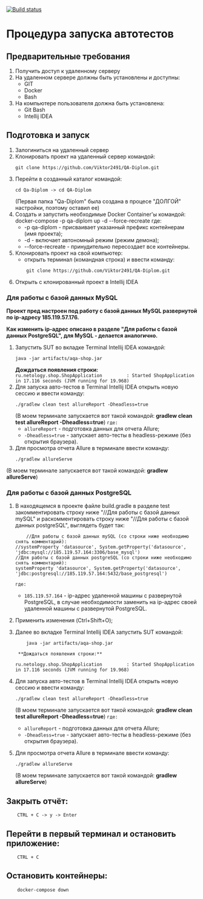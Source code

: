 [![Build status](https://ci.appveyor.com/api/projects/status/y38ghoafycg7uby9?svg=true)](https://ci.appveyor.com/project/Viktor2491/qa-diplom)
# Процедура запуска автотестов

## Предварительные требования
1. Получить доступ к удаленному серверу
1. На удаленном сервере должны быть установлены и доступны:
	- GIT
	- Docker	
	- Bash
1. На компьютере пользователя должна быть установлена:
	- Git Bash
	- Intellij IDEA

## Подготовка и запуск
1. Залогиниться на удаленный сервер
1. Клонировать проект на удаленный сервер командой:
    ```
    git clone https://github.com/Viktor2491/QA-Diplom.git
    ```
1. Перейти в созданный каталог командой:
    ```
    cd Qa-Diplom -> cd QA-Diplom 
    ```
   (Первая папка "Qa-Diplom" была создана в процесе "ДОЛГОЙ" настройки, поэтому оставил ее)
1. Создать и запустить необходимые Docker Container'ы командой:
	docker-compose -p qa-diplom up -d --force-recreate
	где:
	- -p qa-diplom - присваивает указанный префикс контейнерам (имя проекта);
	- -d - включает автономный режим (режим демона);
	- --force-recreate - принудительно пересоздает все контейнеры.
1. Клонировать проект на свой компьютер:
	- открыть терминал (командная строка) и ввести команду:	
	```
        git clone https://github.com/Viktor2491/QA-Diplom.git
	```
1. Открыть с клонированный проект в Intellij IDEA

### Для работы с базой данных MySQL
**Проект пред настроен под работу с базой данных MySQL развернутой по ip-адресу 185.119.57.176.**

**Как изменить ip-адрес описано в разделе "Для работы с базой данных PostgreSQL", для MySQL - делается аналогично.**
1. Запустить SUT во вкладке Terminal Intellij IDEA командой:
	```
	java -jar artifacts/aqa-shop.jar
	```
	**Дождаться появления строки:**  
	`ru.netology.shop.ShopApplication         : Started ShopApplication in 17.116 seconds (JVM running for 19.968)`	
1. Для запуска авто-тестов в Terminal Intellij IDEA открыть новую сессию и ввести команду:
	```
	./gradlew clean test allureReport -Dheadless=true
	```
	(В моем терминале запускается вот такой командой: **gradlew clean test allureReport -Dheadless=true**)
	`где:`
	- `allureReport` - подготовка данных для отчета Allure;
	- `-Dheadless=true` - запускает авто-тесты в headless-режиме (без открытия браузера).
1. Для просмотра отчета Allure в терминале ввести команду:
	```
	./gradlew allureServe
	```
  (В моем терминале запускается вот такой командой: **gradlew allureServe**)
### Для работы с базой данных PostgreSQL
1. В находящемся в проекте файле build.gradle в разделе test закомментировать строку ниже "//Для работы с базой данных mySQL" и раскомментировать строку ниже "//Для работы с базой данных postgreSQL", выглядеть будет так:
	```
        //Для работы с базой данных mySQL (со строки ниже необходимо снять комментарий):
	//systemProperty 'datasource', System.getProperty('datasource', 'jdbc:mysql://185.119.57.164:3306/base_mysql')
	//Для работы с базой данных postgreSQL (со строки ниже необходимо снять комментарий):
	systemProperty 'datasource', System.getProperty('datasource', 'jdbc:postgresql://185.119.57.164:5432/base_postgresql')
	```
	`где:`
	- `185.119.57.164` - ip-адрес удаленной машины с развернутой PostgreSQL, в случае необходимости заменить на ip-адрес своей удаленной машины с развернутой PostgreSQL.
1. Применить изменения (Ctrl+Shift+O);
1. Далее во вкладке Terminal Intellij IDEA запустить SUT командой:
	 ```
         java -jar artifacts/aqa-shop.jar
	 ```
        **Дождаться появления строки:**
	`ru.netology.shop.ShopApplication         : Started ShopApplication in 17.116 seconds (JVM running for 19.968)`	
1. Для запуска авто-тестов в Terminal Intellij IDEA открыть новую сессию и ввести команду:
	```
	./gradlew clean test allureReport -Dheadless=true
	```
	(В моем терминале запускается вот такой командой: **gradlew clean test allureReport -Dheadless=true**)
	`где:`
	- `allureReport` - подготовка данных для отчета Allure;
	- `-Dheadless=true` - запускает авто-тесты в headless-режиме (без открытия браузера).

1. Для просмотра отчета Allure в терминале ввести команду:
	```
	./gradlew allureServe
	```
   (В моем терминале запускается вот такой командой: **gradlew allureServe**)
   
 ## Закрыть отчёт:
        
        CTRL + C -> y -> Enter
         
## Перейти в первый терминал и остановить приложение:
        
        CTRL + C
	
## Остановить контейнеры:
       
        docker-compose down
	
 
